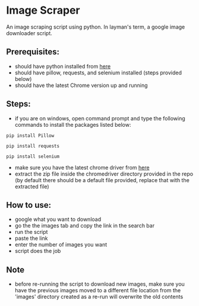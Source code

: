 # Image Scraper  
An image scraping script using python. In layman's term, a google image downloader script.
## Prerequisites:
- should have python installed from [here](https://www.python.org/downloads/)
- should have pillow, requests, and selenium installed (steps provided below)
- should have the latest Chrome version up and running
## Steps:
- if you are on windows, open command prompt and type the following commands to install the packages listed below:

```pip install Pillow```

```pip install requests```

```pip install selenium```
- make sure you have the latest chrome driver from [here](https://chromedriver.chromium.org/home)
- extract the zip file inside the chromedriver directory provided in the repo (by default there should be a default file provided, replace that with the extracted file)
## How to use:
- google what you want to download
- go the the images tab and copy the link in the search bar
- run the script
- paste the link
- enter the number of images you want
- script does the job
## Note
- before re-running the script to download new images, make sure you have the previous images moved to a different file location from the 'images' directory created as a re-run will overwrite the old contents
